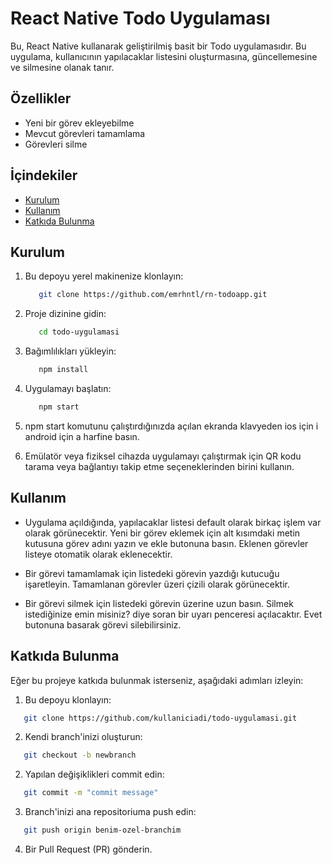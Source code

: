 # React Native Todo Uygulaması

Bu, React Native kullanarak geliştirilmiş basit bir Todo uygulamasıdır. Bu uygulama, kullanıcının yapılacaklar listesini oluşturmasına, güncellemesine ve silmesine olanak tanır.

## Özellikler

- Yeni bir görev ekleyebilme
- Mevcut görevleri tamamlama
- Görevleri silme

## İçindekiler

- [Kurulum](#kurulum)
- [Kullanım](#kullanım)
- [Katkıda Bulunma](#katkıda-bulunma)


## Kurulum

1. Bu depoyu yerel makinenize klonlayın:

   ```bash
      git clone https://github.com/emrhntl/rn-todoapp.git
   ```
   
2. Proje dizinine gidin:
   ```bash
      cd todo-uygulamasi
   ```
3. Bağımlılıkları yükleyin:
   ```bash
      npm install
   
4. Uygulamayı başlatın:
   ```bash
      npm start

 5. npm start komutunu çalıştırdığınızda açılan ekranda klavyeden ios için i android için a harfine basın.
 6. Emülatör veya fiziksel cihazda uygulamayı çalıştırmak için QR kodu tarama veya bağlantıyı takip etme seçeneklerinden birini kullanın.

## Kullanım

* Uygulama açıldığında, yapılacaklar listesi default olarak birkaç işlem var olarak görünecektir. Yeni bir görev eklemek için alt kısımdaki metin kutusuna görev adını yazın ve ekle butonuna basın. Eklenen görevler listeye otomatik olarak eklenecektir.

* Bir görevi tamamlamak için listedeki görevin yazdığı kutucuğu işaretleyin. Tamamlanan görevler üzeri çizili olarak görünecektir.

* Bir görevi silmek için listedeki görevin üzerine uzun basın. Silmek istediğinize emin misiniz? diye soran bir uyarı penceresi açılacaktır. Evet butonuna basarak görevi silebilirsiniz.

## Katkıda Bulunma

Eğer bu projeye katkıda bulunmak isterseniz, aşağıdaki adımları izleyin:

   1. Bu depoyu klonlayın:

   ```bash
      git clone https://github.com/kullaniciadi/todo-uygulamasi.git
   ```
   2. Kendi branch'inizi oluşturun:
   ```bash
      git checkout -b newbranch
   ```
   2. Yapılan değişiklikleri commit edin:
   ```bash
      git commit -m "commit message"
   ```
   3. Branch'inizi ana repositoriuma push edin:
   ```bash 
      git push origin benim-ozel-branchim
   ```
   4. Bir Pull Request (PR) gönderin.

